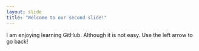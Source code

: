 ```yaml
---
layout: slide
title: "Welcome to our second slide!"
---
```

I am enjoying learning GitHub. Although it is not easy.
Use the left arrow to go back!

